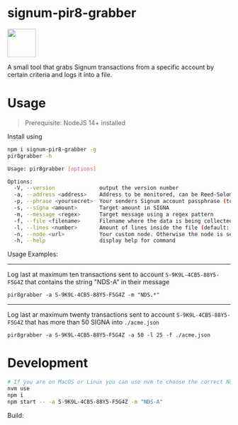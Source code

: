 # signum-pir8-grabber

<img src="./img/signum_logo" height="64" />

A small tool that grabs Signum transactions from a specific account by certain criteria and logs it into a file.

# Usage

> Prerequisite: NodeJS 14+ installed

Install using 

```bash 
npm i signum-pir8-grabber -g
pir8grabber -h
```

```bash
Usage: pir8grabber [options]

Options:
  -V, --version              output the version number
  -a, --address <address>    Address to be monitored, can be Reed-Solomon or Id
  -p, --phrase <yoursecret>  Your senders Signum account passphrase (to read encrypted messages) (default: "")
  -s, --signa <amount>       Target amount in SIGNA
  -m, --message <regex>      Target message using a regex pattern
  -f, --file <filename>      Filename where the data is being collected (default: "./pir8grabber.json")
  -l, --lines <number>       Amount of lines inside the file (default: 10)
  -n, --node <url>           Your custom node. Otherwise the node is selected automatically
  -h, --help                 display help for command
```

Usage Examples:

----

Log last at maximum ten transactions sent to account `S-9K9L-4CB5-88Y5-F5G4Z` that contains the string "NDS-A" in their message 

`pir8grabber -a S-9K9L-4CB5-88Y5-F5G4Z -m "NDS.*"`

----
Log last ar maximum twenty transactions sent to account `S-9K9L-4CB5-88Y5-F5G4Z` that has more than 50 SIGNA into `./acme.json` 

`pir8grabber -a S-9K9L-4CB5-88Y5-F5G4Z -a 50 -l 25 -f ./acme.json`


# Development

```bash
# If you are on MacOS or Linux you can use nvm to choose the correct NodeJS version
nvm use 
npm i
npm start -- -a S-9K9L-4CB5-88Y5-F5G4Z -m "NDS-A"
```

Build:
